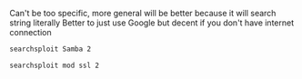 Can't be too specific, more general will be better because it will search string literally
Better to just use Google but decent if you don't have internet connection

```bash
searchsploit Samba 2
```

```bash
searchsploit mod ssl 2
```

